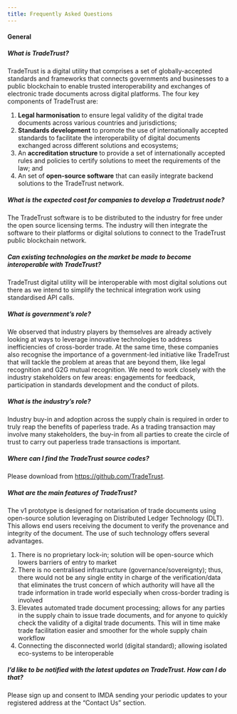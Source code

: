 ```yaml
---
title: Frequently Asked Questions
---
```


#### General

##### What is TradeTrust?

TradeTrust is a digital utility that comprises a set of globally-accepted standards and frameworks that connects governments and businesses to a public blockchain to enable trusted interoperability and exchanges of electronic trade documents across digital platforms. The four key components of TradeTrust are:

1. **Legal harmonisation** to ensure legal validity of the digital trade documents across various countries and jurisdictions;
2. **Standards development** to promote the use of internationally accepted standards to facilitate the interoperability of digital documents exchanged across different solutions and ecosystems;
3. An **accreditation structure** to provide a set of internationally accepted rules and policies to certify solutions to meet the requirements of the law; and
4. An set of **open-source software** that can easily integrate backend solutions to the TradeTrust network.

##### What is the expected cost for companies to develop a Tradetrust node?

The TradeTrust software is to be distributed to the industry for free under the open source licensing terms. The industry will then integrate the software to their platforms or digital solutions to connect to the TradeTrust public blockchain network.

##### Can existing technologies on the market be made to become interoperable with TradeTrust?

TradeTrust digital utility will be interoperable with most digital solutions out there as we intend to simplify the technical integration work using standardised API calls.

##### What is government’s role?

We observed that industry players by themselves are already actively looking at ways to leverage innovative technologies to address inefficiencies of cross-border trade. At the same time, these companies also recognise the importance of a government-led initiative like TradeTrust that will tackle the problem at areas that are beyond them, like legal recognition and G2G mutual recognition. We need to work closely with the industry stakeholders on few areas: engagements for feedback, participation in standards development and the conduct of pilots.

##### What is the industry’s role?

Industry buy-in and adoption across the supply chain is required in order to truly reap the benefits of paperless trade. As a trading transaction may involve many stakeholders, the buy-in from all parties to create the circle of trust to carry out paperless trade transactions is important.

##### Where can I find the TradeTrust source codes?

Please download from <https://github.com/TradeTrust>.

##### What are the main features of TradeTrust?

The v1 prototype is designed for notarisation of trade documents using open-source solution leveraging on Distributed Ledger Technology (DLT). This allows end users receiving the document to verify the provenance and integrity of the document. The use of such technology offers several advantages.

1. There is no proprietary lock-in; solution will be open-source which lowers barriers of entry to market
2. There is no centralised infrastructure (governance/sovereignty); thus, there would not be any single entity in charge of the verification/data that eliminates the trust concern of which authority will have all the trade information in trade world especially when cross-border trading is involved
3. Elevates automated trade document processing; allows for any parties in the supply chain to issue trade documents, and for anyone to quickly check the validity of a digital trade documents. This will in time make trade facilitation easier and smoother for the whole supply chain workflow
4. Connecting the disconnected world (digital standard); allowing isolated eco-systems to be interoperable

##### I’d like to be notified with the latest updates on TradeTrust. How can I do that?

Please sign up and consent to IMDA sending your periodic updates to your registered address at the “Contact Us” section.
